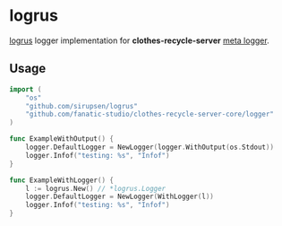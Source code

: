 # logrus

[logrus](https://github.com/sirupsen/logrus) logger implementation for __clothes-recycle-server__ [meta logger](https://github.com/fanatic-studio/clothes-recycle-server-core/tree/master/logger).

## Usage

```go
import (
	"os"
	"github.com/sirupsen/logrus"
	"github.com/fanatic-studio/clothes-recycle-server-core/logger"
)

func ExampleWithOutput() {
	logger.DefaultLogger = NewLogger(logger.WithOutput(os.Stdout))
	logger.Infof("testing: %s", "Infof")
}

func ExampleWithLogger() {
	l := logrus.New() // *logrus.Logger
	logger.DefaultLogger = NewLogger(WithLogger(l))
	logger.Infof("testing: %s", "Infof")
}
```

